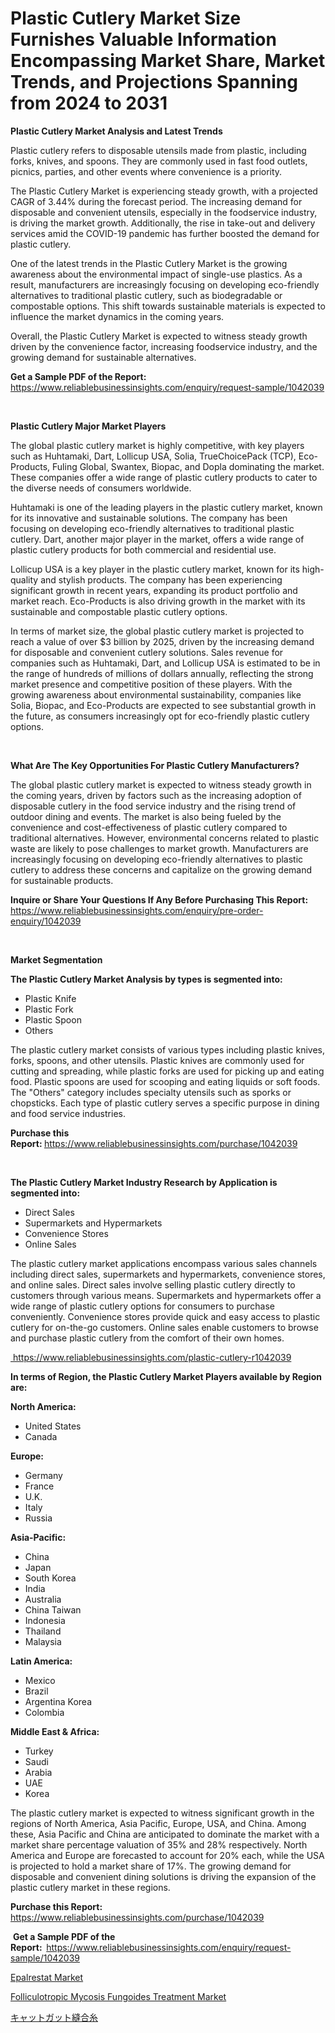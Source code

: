 <p><h1>Plastic Cutlery Market Size Furnishes Valuable Information Encompassing Market Share, Market Trends, and Projections Spanning from 2024 to 2031</h1></p><p><strong>Plastic Cutlery Market Analysis and Latest Trends</strong></p>
<p><p>Plastic cutlery refers to disposable utensils made from plastic, including forks, knives, and spoons. They are commonly used in fast food outlets, picnics, parties, and other events where convenience is a priority.</p><p>The Plastic Cutlery Market is experiencing steady growth, with a projected CAGR of 3.44% during the forecast period. The increasing demand for disposable and convenient utensils, especially in the foodservice industry, is driving the market growth. Additionally, the rise in take-out and delivery services amid the COVID-19 pandemic has further boosted the demand for plastic cutlery.</p><p>One of the latest trends in the Plastic Cutlery Market is the growing awareness about the environmental impact of single-use plastics. As a result, manufacturers are increasingly focusing on developing eco-friendly alternatives to traditional plastic cutlery, such as biodegradable or compostable options. This shift towards sustainable materials is expected to influence the market dynamics in the coming years.</p><p>Overall, the Plastic Cutlery Market is expected to witness steady growth driven by the convenience factor, increasing foodservice industry, and the growing demand for sustainable alternatives.</p></p>
<p><strong>Get a Sample PDF of the Report:&nbsp;</strong> <a href="https://www.reliablebusinessinsights.com/enquiry/request-sample/1042039">https://www.reliablebusinessinsights.com/enquiry/request-sample/1042039</a></p>
<p>&nbsp;</p>
<p><strong>Plastic Cutlery Major Market Players</strong></p>
<p><p>The global plastic cutlery market is highly competitive, with key players such as Huhtamaki, Dart, Lollicup USA, Solia, TrueChoicePack (TCP), Eco-Products, Fuling Global, Swantex, Biopac, and Dopla dominating the market. These companies offer a wide range of plastic cutlery products to cater to the diverse needs of consumers worldwide.</p><p>Huhtamaki is one of the leading players in the plastic cutlery market, known for its innovative and sustainable solutions. The company has been focusing on developing eco-friendly alternatives to traditional plastic cutlery. Dart, another major player in the market, offers a wide range of plastic cutlery products for both commercial and residential use.</p><p>Lollicup USA is a key player in the plastic cutlery market, known for its high-quality and stylish products. The company has been experiencing significant growth in recent years, expanding its product portfolio and market reach. Eco-Products is also driving growth in the market with its sustainable and compostable plastic cutlery options.</p><p>In terms of market size, the global plastic cutlery market is projected to reach a value of over $3 billion by 2025, driven by the increasing demand for disposable and convenient cutlery solutions. Sales revenue for companies such as Huhtamaki, Dart, and Lollicup USA is estimated to be in the range of hundreds of millions of dollars annually, reflecting the strong market presence and competitive position of these players. With the growing awareness about environmental sustainability, companies like Solia, Biopac, and Eco-Products are expected to see substantial growth in the future, as consumers increasingly opt for eco-friendly plastic cutlery options.</p></p>
<p>&nbsp;</p>
<p><strong>What Are The Key Opportunities For Plastic Cutlery Manufacturers?</strong></p>
<p><p>The global plastic cutlery market is expected to witness steady growth in the coming years, driven by factors such as the increasing adoption of disposable cutlery in the food service industry and the rising trend of outdoor dining and events. The market is also being fueled by the convenience and cost-effectiveness of plastic cutlery compared to traditional alternatives. However, environmental concerns related to plastic waste are likely to pose challenges to market growth. Manufacturers are increasingly focusing on developing eco-friendly alternatives to plastic cutlery to address these concerns and capitalize on the growing demand for sustainable products.</p></p>
<p><strong>Inquire or Share Your Questions If Any Before Purchasing This Report:</strong> <a href="https://www.reliablebusinessinsights.com/enquiry/pre-order-enquiry/1042039">https://www.reliablebusinessinsights.com/enquiry/pre-order-enquiry/1042039</a></p>
<p>&nbsp;</p>
<p><strong>Market Segmentation</strong></p>
<p><strong>The Plastic Cutlery Market Analysis by types is segmented into:</strong></p>
<p><ul><li>Plastic Knife</li><li>Plastic Fork</li><li>Plastic Spoon</li><li>Others</li></ul></p>
<p><p>The plastic cutlery market consists of various types including plastic knives, forks, spoons, and other utensils. Plastic knives are commonly used for cutting and spreading, while plastic forks are used for picking up and eating food. Plastic spoons are used for scooping and eating liquids or soft foods. The "Others" category includes specialty utensils such as sporks or chopsticks. Each type of plastic cutlery serves a specific purpose in dining and food service industries.</p></p>
<p><strong>Purchase this Report:&nbsp;</strong><a href="https://www.reliablebusinessinsights.com/purchase/1042039">https://www.reliablebusinessinsights.com/purchase/1042039</a></p>
<p>&nbsp;</p>
<p><strong>The Plastic Cutlery Market Industry Research by Application is segmented into:</strong></p>
<p><ul><li>Direct Sales</li><li>Supermarkets and Hypermarkets</li><li>Convenience Stores</li><li>Online Sales</li></ul></p>
<p><p>The plastic cutlery market applications encompass various sales channels including direct sales, supermarkets and hypermarkets, convenience stores, and online sales. Direct sales involve selling plastic cutlery directly to customers through various means. Supermarkets and hypermarkets offer a wide range of plastic cutlery options for consumers to purchase conveniently. Convenience stores provide quick and easy access to plastic cutlery for on-the-go customers. Online sales enable customers to browse and purchase plastic cutlery from the comfort of their own homes.</p></p>
<p><a href="https://www.reliablebusinessinsights.com/plastic-cutlery-r1042039">&nbsp;https://www.reliablebusinessinsights.com/plastic-cutlery-r1042039</a></p>
<p><strong>In terms of Region, the Plastic Cutlery Market Players available by Region are:</strong></p>
<p>
    <p> <strong> North America: </strong>
        <ul>
            <li>United States</li>
            <li>Canada</li>
        </ul>
        </p> 
    <p> <strong> Europe: </strong>
        <ul>
            <li>Germany</li>
            <li>France</li>
            <li>U.K.</li>
            <li>Italy</li>
            <li>Russia</li>
        </ul>
        </p> 
    <p> <strong> Asia-Pacific: </strong>
        <ul>
            <li>China</li>
            <li>Japan</li>
            <li>South Korea</li>
            <li>India</li>
            <li>Australia</li>
            <li>China Taiwan</li>
            <li>Indonesia</li>
            <li>Thailand</li>
            <li>Malaysia</li>
        </ul>
        </p> 
    <p> <strong> Latin America: </strong>
        <ul>
            <li>Mexico</li>
            <li>Brazil</li>
            <li>Argentina Korea</li>
            <li>Colombia</li>
        </ul>
        </p> 
    <p> <strong> Middle East & Africa: </strong>
        <ul>
            <li>Turkey</li>
            <li>Saudi</li>
            <li>Arabia</li>
            <li>UAE</li>
            <li>Korea</li>
        </ul>
    </p>
    </p>
<p><p>The plastic cutlery market is expected to witness significant growth in the regions of North America, Asia Pacific, Europe, USA, and China. Among these, Asia Pacific and China are anticipated to dominate the market with a market share percentage valuation of 35% and 28% respectively. North America and Europe are forecasted to account for 20% each, while the USA is projected to hold a market share of 17%. The growing demand for disposable and convenient dining solutions is driving the expansion of the plastic cutlery market in these regions.</p></p>
<p><strong>Purchase this Report: </strong><a href="https://www.reliablebusinessinsights.com/purchase/1042039">https://www.reliablebusinessinsights.com/purchase/1042039</a></p>
<p>&nbsp;<strong>Get a Sample PDF of the Report:&nbsp;&nbsp;</strong><a href="https://www.reliablebusinessinsights.com/enquiry/request-sample/1042039">https://www.reliablebusinessinsights.com/enquiry/request-sample/1042039</a></p>
<p><strong></strong></p>
<p><p><a href="https://issuu.com/reportprime-2/docs/epalrestat-market-size-2030.pptx">Epalrestat Market</a></p><p><a href="https://github.com/Graham1Dianne/Market-Research-Report-List-1/blob/main/folliculotropic-mycosis-fungoides-treatment-market.md">Folliculotropic Mycosis Fungoides Treatment Market</a></p><p><a href="https://github.com/sghwr779811674/Market-Research-Report-List-3/blob/main/40877365916.md">キャットガット縫合糸</a></p></p>